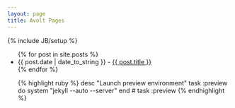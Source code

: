 ```yaml
---
layout: page
title: Avolt Pages
---
```

{% include JB/setup %}

<ul class="posts">
    {% for post in site.posts %}
    <li>
        <span>{{ post.date | date_to_string }}</span> 
        - <a href="{{ BASE_PATH }}{{ post.url }}">{{ post.title }}</a>
    </li>
    {% endfor %}

{% highlight ruby %}
desc "Launch preview environment"
task :preview do
system "jekyll --auto --server"
end # task :preview
{% endhighlight %}

</ul>